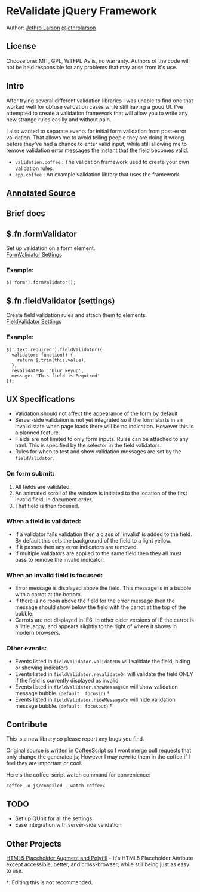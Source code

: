 ReValidate jQuery Framework
===========================
Author: [Jethro Larson](http://github.com/jethrolarson) [@jethrolarson](http://twitter.com/jethrolarson)

License
-------
Choose one: MIT, GPL, WTFPL
As is, no warranty. Authors of the code will not be held responsible for any problems that may arise from it's use.

Intro
-----
After trying several different validation libraries I was unable to find one that worked well for obtuse validation cases while still having a good UI. I've attempted to create a validation framework that will allow you to write any new strange rules easilly and without pain. 

I also wanted to separate events for initial form validation from post-error validation. That allows me to avoid telling people they are doing it wrong before they've had a chance to enter valid input, while still allowing me to remove validation error messages the instant that the field becomes valid.

* `validation.coffee` : The validation framework used to create your own validation rules.  
* `app.coffee` : An example validation library that uses the framework.

[Annotated Source](docs/validation.html)
----------------------------------------

Brief docs
----------
## $.fn.formValidator
Set up validation on a form element.  
[FormValidator Settings](http://jethrolarson.github.com/revalidate/docs/validation.html#section-23)

### Example: 

    $('form').formValidator();

## $.fn.fieldValidator (settings)
Create field validation rules and attach them to elements.  
[FieldValidator Settings](http://jethrolarson.github.com/revalidate/docs/validation.html#section-4)

### Example:

    $(':text.required').fieldValidator({
      validator: function() {
        return $.trim(this.value);
      },
      revalidateOn: 'blur keyup',
      message: 'This field is Required'
    });

UX Specifications
-----------------
* Validation should not affect the appearance of the form by default
* Server-side validation is not yet integrated so if the form starts in an invalid state when page loads there will be no indication. However this is a planned feature.
* Fields are not limited to only form inputs. Rules can be attached to any html. This is specified by the selector in the field validators.
* Rules for when to test and show validation messages are set by the `fieldValidator`.

### On form submit:
1. All fields are validated.
2. An animated scroll of the window is initiated to the location of the first invalid field, in document order. 
3. That field is then focused.

### When a field is validated:
* If a validator fails validation then a class of 'invalid' is added to the field. By default this sets the background of the field to a light yellow.
* If it passes then any error indicators are removed. 
* If multiple validators are applied to the same field then they all must pass to remove the invalid indicator.

### When an invalid field is focused:

* Error message is displayed above the field. This message is in a bubble with a carrot at the bottom.
* If there is no room above the field for the error message then the message should show below the field with the carrot at the top of the bubble.
* Carrots are not displayed in IE6. In other older versions of IE the carrot is a little jaggy, and appears slightly to the right of where it shows in modern browsers.

### Other events:
* Events listed in `fieldValidator.validateOn` will validate the field, hiding or showing indicators.
* Events listed in `fieldValidator.revalidateOn` will validate the field ONLY if the field is currently displayed as invalid.
* Events listed in `fieldValidator.showMessageOn` will show validation message bubble. (`default: focusin`) †
* Events listed in `fieldValidator.hideMessageOn` will hide validation message bubble. (`default: focusout`) †

Contribute
----------
This is a new library so please report any bugs you find.

Original source is written in [CoffeeScript](http://jashkenas.github.com/coffee-script) so I wont merge pull requests that only change the generated js; However I may rewrite them in the coffee if I feel they are important or cool.

Here's the coffee-script watch command for convenience:

    coffee -o js/compiled --watch coffee/

TODO
----
* Set up QUnit for all the settings
* Ease integration with server-side validation

Other Projects
--------------
[HTML5 Placeholder Augment and Polyfill](http://github.com/jethrolarson/placeholder-augment) - It's HTML5 Placeholder Attribute except accessible, better, and cross-browser; while still being just as easy to use.

†: Editing this is not recommended. 